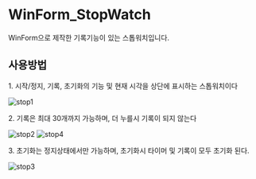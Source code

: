 # WinForm_StopWatch
WinForm으로 제작한 기록기능이 있는 스톱워치입니다.

## 사용방법

1\. 시작/정지, 기록, 초기화의 기능 및 현재 시각을 상단에 표시하는 스톱워치이다


![stop1](https://user-images.githubusercontent.com/122774092/227708231-7c584d8b-e810-41d4-8903-8b473359226c.JPG)


2\. 기록은 최대 30개까지 가능하며, 더 누를시 기록이 되지 않는다


![stop2](https://user-images.githubusercontent.com/122774092/227708280-e6ce7395-2277-4e58-b568-e4b838f0601b.JPG)
![stop4](https://user-images.githubusercontent.com/122774092/227708407-8c60bfbc-064c-47b2-b370-0044e793a975.JPG)


3\. 초기화는 정지상태에서만 가능하며, 초기화시 타이머 및 기록이 모두 초기화 된다.


![stop3](https://user-images.githubusercontent.com/122774092/227708463-2fd1a320-b342-4de6-9a6f-8bdf4816e458.JPG)



